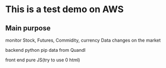 # This is a test demo on AWS
## Main purpose 

monitor Stock, Futures, Commidity, currency Data changes on the market 

backend python pip data from Quandl

front end pure JS(try to use 0 html)
